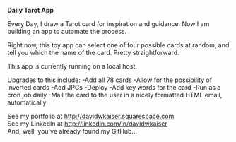 **Daily Tarot App**

Every Day, I draw a Tarot card for inspiration and guidance. Now I am building an app to automate the process. 

Right now, this toy app can select one of four possible cards at random, and tell you which the name of the card. Pretty straightforward. 

This app is currently running on a local host. 

Upgrades to this include: 
-Add all 78 cards
-Allow for the possibility of inverted cards
-Add JPGs
-Deploy
-Add key words for the card
-Run as a cron job daily
-Mail the card to the user in a nicely formatted HTML email, automatically

See my portfolio at http://davidwkaiser.squarespace.com  
See my LinkedIn at http://linkedin.com/in/davidwkaiser  
And, well, you've already found my GitHub...  
